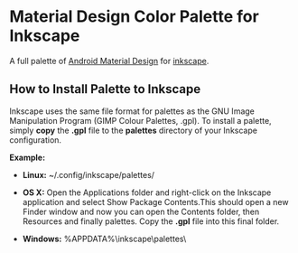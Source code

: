 Material Design Color Palette for Inkscape
==========================================

A full palette of <a href="http://www.google.com/design/spec/style/color.html">Android Material Design</a> for <a href="https://inkscape.org/">inkscape</a>.



How to Install Palette to Inkscape
---------------------------------

Inkscape uses the same file format for palettes as the GNU Image Manipulation Program (GIMP Colour Palettes, .gpl). To install a palette, simply **copy** the **.gpl** file to the **palettes** directory of your Inkscape configuration.

**Example:**
* **Linux:** ~/.config/inkscape/palettes/
  
* **OS X:** Open the Applications folder and right-click on the Inkscape application and select Show Package Contents.This should open a new Finder window and now you can open the Contents folder, then Resources and finally palettes. Copy the **.gpl** file into this final folder.
  
* **Windows:** %APPDATA%\inkscape\palettes\
